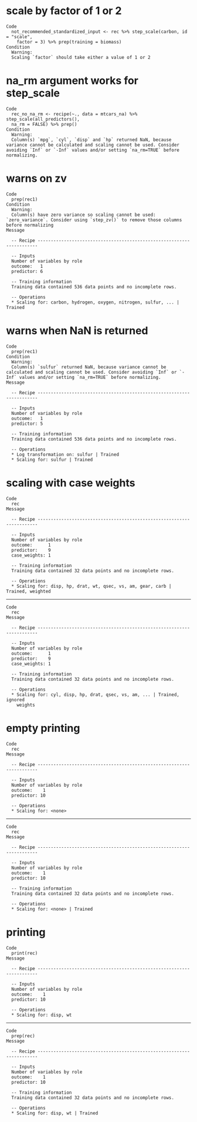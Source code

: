 # scale by factor of 1 or 2

    Code
      not_recommended_standardized_input <- rec %>% step_scale(carbon, id = "scale",
        factor = 3) %>% prep(training = biomass)
    Condition
      Warning:
      Scaling `factor` should take either a value of 1 or 2

# na_rm argument works for step_scale

    Code
      rec_no_na_rm <- recipe(~., data = mtcars_na) %>% step_scale(all_predictors(),
      na_rm = FALSE) %>% prep()
    Condition
      Warning:
      Column(s) `mpg`, `cyl`, `disp` and `hp` returned NaN, because variance cannot be calculated and scaling cannot be used. Consider avoiding `Inf` or `-Inf` values and/or setting `na_rm=TRUE` before normalizing.

# warns on zv

    Code
      prep(rec1)
    Condition
      Warning:
      Column(s) have zero variance so scaling cannot be used: `zero_variance`. Consider using `step_zv()` to remove those columns before normalizing
    Message
      
      -- Recipe ----------------------------------------------------------------------
      
      -- Inputs 
      Number of variables by role
      outcome:   1
      predictor: 6
      
      -- Training information 
      Training data contained 536 data points and no incomplete rows.
      
      -- Operations 
      * Scaling for: carbon, hydrogen, oxygen, nitrogen, sulfur, ... | Trained

# warns when NaN is returned

    Code
      prep(rec1)
    Condition
      Warning:
      Column(s) `sulfur` returned NaN, because variance cannot be calculated and scaling cannot be used. Consider avoiding `Inf` or `-Inf` values and/or setting `na_rm=TRUE` before normalizing.
    Message
      
      -- Recipe ----------------------------------------------------------------------
      
      -- Inputs 
      Number of variables by role
      outcome:   1
      predictor: 5
      
      -- Training information 
      Training data contained 536 data points and no incomplete rows.
      
      -- Operations 
      * Log transformation on: sulfur | Trained
      * Scaling for: sulfur | Trained

# scaling with case weights

    Code
      rec
    Message
      
      -- Recipe ----------------------------------------------------------------------
      
      -- Inputs 
      Number of variables by role
      outcome:      1
      predictor:    9
      case_weights: 1
      
      -- Training information 
      Training data contained 32 data points and no incomplete rows.
      
      -- Operations 
      * Scaling for: disp, hp, drat, wt, qsec, vs, am, gear, carb | Trained, weighted

---

    Code
      rec
    Message
      
      -- Recipe ----------------------------------------------------------------------
      
      -- Inputs 
      Number of variables by role
      outcome:      1
      predictor:    9
      case_weights: 1
      
      -- Training information 
      Training data contained 32 data points and no incomplete rows.
      
      -- Operations 
      * Scaling for: cyl, disp, hp, drat, qsec, vs, am, ... | Trained, ignored
        weights

# empty printing

    Code
      rec
    Message
      
      -- Recipe ----------------------------------------------------------------------
      
      -- Inputs 
      Number of variables by role
      outcome:    1
      predictor: 10
      
      -- Operations 
      * Scaling for: <none>

---

    Code
      rec
    Message
      
      -- Recipe ----------------------------------------------------------------------
      
      -- Inputs 
      Number of variables by role
      outcome:    1
      predictor: 10
      
      -- Training information 
      Training data contained 32 data points and no incomplete rows.
      
      -- Operations 
      * Scaling for: <none> | Trained

# printing

    Code
      print(rec)
    Message
      
      -- Recipe ----------------------------------------------------------------------
      
      -- Inputs 
      Number of variables by role
      outcome:    1
      predictor: 10
      
      -- Operations 
      * Scaling for: disp, wt

---

    Code
      prep(rec)
    Message
      
      -- Recipe ----------------------------------------------------------------------
      
      -- Inputs 
      Number of variables by role
      outcome:    1
      predictor: 10
      
      -- Training information 
      Training data contained 32 data points and no incomplete rows.
      
      -- Operations 
      * Scaling for: disp, wt | Trained

